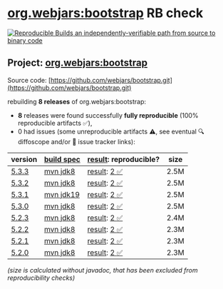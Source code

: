 [org.webjars:bootstrap](https://central.sonatype.com/artifact/org.webjars/bootstrap/versions) RB check
=======

[![Reproducible Builds](https://reproducible-builds.org/images/logos/rb.svg) an independently-verifiable path from source to binary code](https://reproducible-builds.org/)

## Project: [org.webjars:bootstrap](https://central.sonatype.com/artifact/org.webjars/bootstrap/versions)

Source code: [https://github.com/webjars/bootstrap.git](https://github.com/webjars/bootstrap.git)

rebuilding **8 releases** of org.webjars:bootstrap:
- **8** releases were found successfully **fully reproducible** (100% reproducible artifacts :white_check_mark:),
- 0 had issues (some unreproducible artifacts :warning:, see eventual :mag: diffoscope and/or :memo: issue tracker links):

| version | [build spec](/BUILDSPEC.md) | [result](https://reproducible-builds.org/docs/jvm/): reproducible? | size |
| -- | --------- | ------ | -- |
| [5.3.3](https://central.sonatype.com/artifact/org.webjars/bootstrap/5.3.3/pom) | [mvn jdk8](bootstrap-5.3.3.buildspec) | [result](bootstrap-5.3.3.buildinfo): [2 :white_check_mark: ](bootstrap-5.3.3.buildcompare) | 2.5M |
| [5.3.2](https://central.sonatype.com/artifact/org.webjars/bootstrap/5.3.2/pom) | [mvn jdk8](bootstrap-5.3.2.buildspec) | [result](bootstrap-5.3.2.buildinfo): [2 :white_check_mark: ](bootstrap-5.3.2.buildcompare) | 2.5M |
| [5.3.1](https://central.sonatype.com/artifact/org.webjars/bootstrap/5.3.1/pom) | [mvn jdk19](bootstrap-5.3.1.buildspec) | [result](bootstrap-5.3.1.buildinfo): [2 :white_check_mark: ](bootstrap-5.3.1.buildcompare) | 2.5M |
| [5.3.0](https://central.sonatype.com/artifact/org.webjars/bootstrap/5.3.0/pom) | [mvn jdk8](bootstrap-5.3.0.buildspec) | [result](bootstrap-5.3.0.buildinfo): [2 :white_check_mark: ](bootstrap-5.3.0.buildcompare) | 2.5M |
| [5.2.3](https://central.sonatype.com/artifact/org.webjars/bootstrap/5.2.3/pom) | [mvn jdk8](bootstrap-5.2.3.buildspec) | [result](bootstrap-5.2.3.buildinfo): [2 :white_check_mark: ](bootstrap-5.2.3.buildcompare) | 2.4M |
| [5.2.2](https://central.sonatype.com/artifact/org.webjars/bootstrap/5.2.2/pom) | [mvn jdk8](bootstrap-5.2.2.buildspec) | [result](bootstrap-5.2.2.buildinfo): [2 :white_check_mark: ](bootstrap-5.2.2.buildcompare) | 2.3M |
| [5.2.1](https://central.sonatype.com/artifact/org.webjars/bootstrap/5.2.1/pom) | [mvn jdk8](bootstrap-5.2.1.buildspec) | [result](bootstrap-5.2.1.buildinfo): [2 :white_check_mark: ](bootstrap-5.2.1.buildcompare) | 2.3M |
| [5.2.0](https://central.sonatype.com/artifact/org.webjars/bootstrap/5.2.0/pom) | [mvn jdk8](bootstrap-5.2.0.buildspec) | [result](bootstrap-5.2.0.buildinfo): [2 :white_check_mark: ](bootstrap-5.2.0.buildcompare) | 2.3M |

<i>(size is calculated without javadoc, that has been excluded from reproducibility checks)</i>
